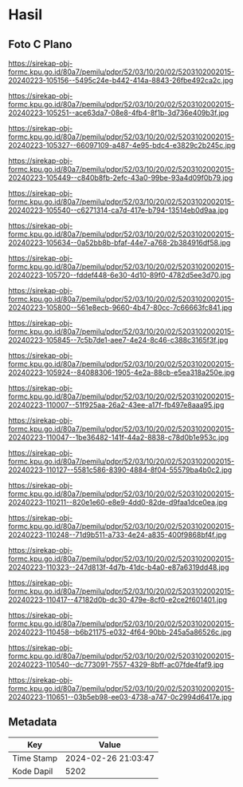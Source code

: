 # Hasil

## Foto C Plano

https://sirekap-obj-formc.kpu.go.id/80a7/pemilu/pdpr/52/03/10/20/02/5203102002015-20240223-105156--5495c24e-b442-414a-8843-26fbe492ca2c.jpg

https://sirekap-obj-formc.kpu.go.id/80a7/pemilu/pdpr/52/03/10/20/02/5203102002015-20240223-105251--ace63da7-08e8-4fb4-8f1b-3d736e409b3f.jpg

https://sirekap-obj-formc.kpu.go.id/80a7/pemilu/pdpr/52/03/10/20/02/5203102002015-20240223-105327--66097109-a487-4e95-bdc4-e3829c2b245c.jpg

https://sirekap-obj-formc.kpu.go.id/80a7/pemilu/pdpr/52/03/10/20/02/5203102002015-20240223-105449--c840b8fb-2efc-43a0-99be-93a4d09f0b79.jpg

https://sirekap-obj-formc.kpu.go.id/80a7/pemilu/pdpr/52/03/10/20/02/5203102002015-20240223-105540--c6271314-ca7d-417e-b794-13514eb0d9aa.jpg

https://sirekap-obj-formc.kpu.go.id/80a7/pemilu/pdpr/52/03/10/20/02/5203102002015-20240223-105634--0a52bb8b-bfaf-44e7-a768-2b384916df58.jpg

https://sirekap-obj-formc.kpu.go.id/80a7/pemilu/pdpr/52/03/10/20/02/5203102002015-20240223-105720--fddef448-6e30-4d10-89f0-4782d5ee3d70.jpg

https://sirekap-obj-formc.kpu.go.id/80a7/pemilu/pdpr/52/03/10/20/02/5203102002015-20240223-105800--561e8ecb-9660-4b47-80cc-7c66663fc841.jpg

https://sirekap-obj-formc.kpu.go.id/80a7/pemilu/pdpr/52/03/10/20/02/5203102002015-20240223-105845--7c5b7de1-aee7-4e24-8c46-c388c3165f3f.jpg

https://sirekap-obj-formc.kpu.go.id/80a7/pemilu/pdpr/52/03/10/20/02/5203102002015-20240223-105924--84088306-1905-4e2a-88cb-e5ea318a250e.jpg

https://sirekap-obj-formc.kpu.go.id/80a7/pemilu/pdpr/52/03/10/20/02/5203102002015-20240223-110007--51f925aa-26a2-43ee-a17f-fb497e8aaa95.jpg

https://sirekap-obj-formc.kpu.go.id/80a7/pemilu/pdpr/52/03/10/20/02/5203102002015-20240223-110047--1be36482-141f-44a2-8838-c78d0b1e953c.jpg

https://sirekap-obj-formc.kpu.go.id/80a7/pemilu/pdpr/52/03/10/20/02/5203102002015-20240223-110127--5581c586-8390-4884-8f04-55579ba4b0c2.jpg

https://sirekap-obj-formc.kpu.go.id/80a7/pemilu/pdpr/52/03/10/20/02/5203102002015-20240223-110211--820e1e60-e8e9-4dd0-82de-d9faa1dce0ea.jpg

https://sirekap-obj-formc.kpu.go.id/80a7/pemilu/pdpr/52/03/10/20/02/5203102002015-20240223-110248--71d9b511-a733-4e24-a835-400f9868bf4f.jpg

https://sirekap-obj-formc.kpu.go.id/80a7/pemilu/pdpr/52/03/10/20/02/5203102002015-20240223-110323--247d813f-4d7b-41dc-b4a0-e87a6319dd48.jpg

https://sirekap-obj-formc.kpu.go.id/80a7/pemilu/pdpr/52/03/10/20/02/5203102002015-20240223-110417--47182d0b-dc30-479e-8cf0-e2ce2f601401.jpg

https://sirekap-obj-formc.kpu.go.id/80a7/pemilu/pdpr/52/03/10/20/02/5203102002015-20240223-110458--b6b21175-e032-4f64-90bb-245a5a86526c.jpg

https://sirekap-obj-formc.kpu.go.id/80a7/pemilu/pdpr/52/03/10/20/02/5203102002015-20240223-110540--dc773091-7557-4329-8bff-ac07fde4faf9.jpg

https://sirekap-obj-formc.kpu.go.id/80a7/pemilu/pdpr/52/03/10/20/02/5203102002015-20240223-110651--03b5eb98-ee03-4738-a747-0c2994d6417e.jpg


## Metadata

| Key        | Value               |
| ---------- | ------------------- |
| Time Stamp | 2024-02-26 21:03:47 |
| Kode Dapil | 5202                |



